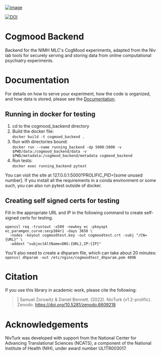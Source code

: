[![image](https://img.shields.io/github/license/mashape/apistatus.svg)](https://github.com/nivlab/NivLink/blob/master/LICENSE)

[![DOI](https://zenodo.org/badge/707309312.svg)](https://doi.org/10.5281/zenodo.15857400)

# Cogmood Backend

Backend for the NIMH MLC's CogMood experiments, adapted from the Niv
lab tools for securely serving and storing data from online
computational psychiatry experiments.

# Documentation

For details on how to serve your experiment, how the code is organized,
and how data is stored, please see the
[Documentation](https://nivlab.github.io/nivturk).

## Running in docker for testing
1. cd to the cogmood_backend directory
2. Build the docker file:  
    `docker build -t cogmood_backend .`
3. Run with directories bound:  
    `docker run --name running_backend -dp 5000:5000 -v $PWD/data:/cogmood_backend/data -v $PWD/metadata:/cogmood_backend/metadata cogmood_backend`
4. Run tests:  
    `docker exec running_backend pytest`  

You can visit the site at 127.0.0.1:5000?PROLIFIC_PID=[some unused number]. 
If you install all the requirements in a conda environment or some such, 
you can also run pytest outside of docker.

## Creating self signed certs for testing
Fill in the appropriate URL and IP in the following command to create self-signed certs for testing.

```
openssl req -trustout -x509 -newkey ec -pkeyopt ec_paramgen_curve:secp384r1 -days 3650 \
  -nodes -keyout cogmoodtest.key -out cogmoodtest.crt -subj "/CN={URL}" \
  -addext "subjectAltName=DNS:{URL},IP:{IP}"
```

You'll also need to create a dhparam file, which can take about 20 minutes:
`openssl dhparam -out /etc/nginx/cogmoodtest_dhparam.pem 4096`

# Citation

If you use this library in academic work, please cite the following:

> | Samuel Zorowitz & Daniel Bennett. (2022). NivTurk (v1.2-prolific).
>   Zenodo. <https://doi.org/10.5281/zenodo.6609218>

# Acknowledgements

NivTurk was developed with support from the National Center for
Advancing Translational Sciences (NCATS), a component of the National
Institute of Health (NIH), under award number UL1TR003017.

